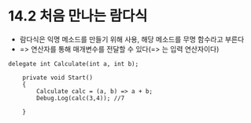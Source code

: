 # 14.2 처음 만나는 람다식
* 람다식은 익명 메소드를 만들기 위해 사용, 해당 메소드를 무명 함수라고 부른다
* => 연산자를 통해 매개변수를 전달할 수 있다(=> 는 입력 연산자이다)


```
delegate int Calculate(int a, int b);

	private void Start()
	{
		Calculate calc = (a, b) => a + b;
		Debug.Log(calc(3,4)); //7	
	
	}


```
